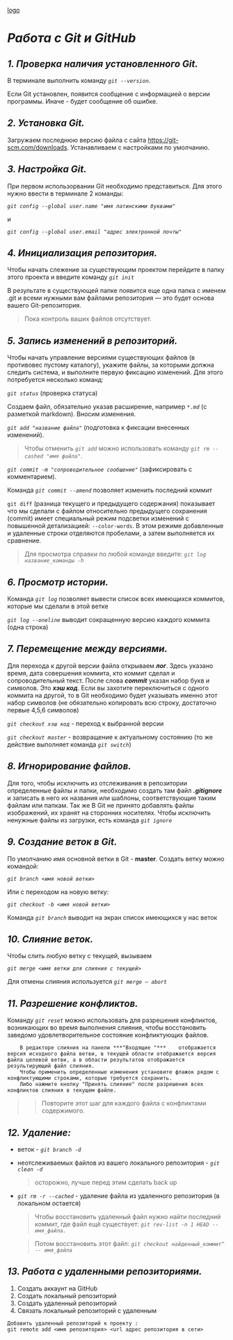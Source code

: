 
[logo](логотип_git_и_github.jpg)
# ***Работа с Git и GitHub***

## _1. Проверка наличия установленного Git._

В терминале выполнить команду 
_`git --version`_.

Если Git  установлен, появится сообщение с информацией о версии программы. Иначе - будет сообщение об ошибке.

## _2. Установка Git._

Загружаем последнюю версию файла с сайта https://git-scm.com/downloads. Устанавливаем с настройками по умолчанию.


## _3. Настройка Git._

При первом использорвании Git необходимо представиться. Для этого нужно ввести в терминале 2 команды:

_`git config --global user.name "имя латинскими буквами"`_

и

_`git config --global user.email "адрес электронной почты"`_

 ## _4. Инициализация репозитория._

Чтобы начать слежение за существующим проектом перейдите в папку этого проекта и введите команду _`git init`_

В результате в существующей папке появится еще одна папка с именем .git и всеми нужными вам файлами репозитория — это будет основа вашего Git-репозитория.
    
>Пока контроль ваших файлов отсутствует.


 ## _5. Запись изменений в репозиторий._

Чтобы начать управление версиями существующих файлов (в противовес пустому каталогу), укажите файлы, за которыми должна следить система, и выполните первую фиксацию изменений. Для этого потребуется несколько команд:

_`git status`_ (проверка статуса)

Создаем файл, обязательно указав расширение, например _`*.md`_ (с разметкой markdown).
Вносим изменения.

_`git add "название файла"`_ (подготовка к фиксации внесенных изменений).

> Чтобы отменить _`git add`_ можно использовать команду _`git rm --cashed "имя файла"`_.

_`git commit -m "сопроводительное сообщение"`_ (зафиксировать с комментарием).

Команда _`git commit --amend`_ позволяет изменить последний коммит 

`git diff` (разница текущего и предыдущего содержания) показывает что мы сделали с файлом относительно предыдущего сохранения (commit) имеет специальный режим подсветки изменений с повышенной детализацией: `‐‐color-words`. В этом режиме добавленные и удаленные строки отделяются пробелами, а затем выполняется их сравнение.

> Для просмотра справки по  любой команде введите: _`git log название_команды -h`_


## _6. Просмотр истории._

Команда _`git log`_ позволяет вывести список всех имеющихся коммитов, которые мы сделали в этой ветке

_`git log --oneline`_ выводит сокращенную версию каждого коммита (одна строка)

## _7. Перемещение между версиями._

Для перехода к другой версии файла открываем ***лог***. Здесь указано время, дата совершения коммита, кто коммит сделал и сопроводительный текст. После слова ***commit*** указан набор букв и символов. Это ***хэш код***. Если вы захотите переключиться с одного коммита на другой, то в Git необходимо будет указывать именно этот набор символов (не обязательно копировать всю строку, достаточно первые 4,5,6 символов)

_`git checkout хэш код`_ - переход к 
выбранной версии

_`git checkout master`_ - возвращение к актуальному состоянию (то же действие выполняет команда _`git switch`_)

## _8. Игнорирование файлов._

Для того, чтобы исключить из отслеживания в репозитории определенные файлы и папки, необходимо создать там файл ***.gitignore*** и записать в него их названия или шаблоны, соответствующие таким файлам или папкам.
Так же В Git не принято добавлять файлы изображений, их хранят на сторонних носителях. Чтобы исключить ненужные файлы из загрузки, есть команда _`git ignore`_

## _9. Создание веток в Git._

По умолчанию имя основной ветки в Git - **master**.
Создать ветку можно командой:

_`git branch <имя новой ветки>`_

Или с переходом на новую ветку:

_`git checkout -b <имя новой ветки>`_

Команда _`git branch`_ выводит на экран список
имеющихся у нас веток
## _10. Слияние веток._

Чтобы слить любую ветку с текущей, вызываем 

_`git merge <имя ветки для слияния с текущей>`_

Для отмены слияния используется _`git merge — abort`_ 

## _11. Разрешение конфликтов._

Команду _`git reset`_ можно использовать для разрешения конфликтов, возникающих во время выполнения слияния, чтобы восстановить заведомо удовлетворительное состояние конфликтующих файлов.
```
    В редакторе слияния на панели ***"Входящие "***    отображается версия исходного файла ветви, в текущей области отображается версия файла целевой ветви, а в области результатов отображается результирующий файл слияния. 
    Чтобы применить определенные изменения установите флажок рядом с конфликтующими строками, которые требуется сохранить. 
    Либо нажмите кнопку "Принять слияние" после разрешения всех конфликтов слияния в текущем файле. 
```
>> Повторите этот шаг для каждого файла с конфликтами содержимого.

## _12. Удаление:_
* веток - _`git branch -d`_
* неотслеживаемых файлов из вашего локального репозитория - _`git clean -d`_ 
    > осторожно, лучше перед этим сделать back up
* _`git rm -r --cached`_ - удаление файла из удаленного репозитория (в локальном остается)

    >  Чтобы восстановить удаленный файл нужно найти последний коммит, где файл ещё существует: _`git rev-list -n 1 HEAD -- имя_файла.`_

    > Потом восстановить этот файл: _`git checkout найденный_коммит^ -- имя_файла`_

## _13. Работа с удаленными репозиториями._

1. Создать аккаунт на GitHub
2. Создать локальный репозиторий
3. Создать удаленный репозиторий
4. Связать локальный репозиторий с удаленным
```
Добавить удаленный репозиторий к проекту : 
git remote add <имя репозитория> <url адрес репозитория в сети>
```
